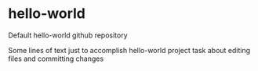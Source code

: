 # hello-world
Default hello-world github repository

Some lines of text just to accomplish hello-world project task about editing files and committing changes
